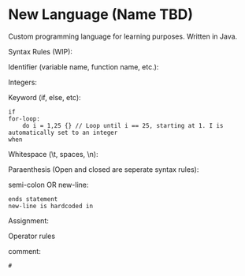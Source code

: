 # New Language (Name TBD)

Custom programming language for learning purposes. Written in Java.


Syntax Rules (WIP):

Identifier (variable name, function name, etc.):

Integers:

Keyword (if, else, etc):

    if
    for-loop:
        do i = 1,25 {} // Loop until i == 25, starting at 1. I is automatically set to an integer
    when

Whitespace (\t, spaces, \n):

Paraenthesis (Open and closed are seperate syntax rules):

semi-colon OR new-line:

    ends statement
    new-line is hardcoded in

Assignment:

Operator rules

comment:

    #